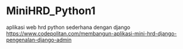 # MiniHRD_Python1
aplikasi web hrd python sederhana dengan django
https://www.codepolitan.com/membangun-aplikasi-mini-hrd-django-pengenalan-django-admin